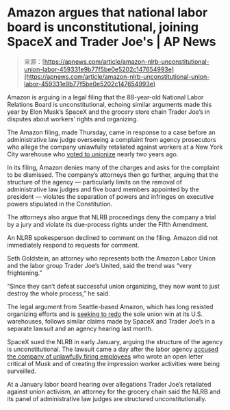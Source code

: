 <!--yml
category: 未分类
date: 2024-05-27 14:56:33
-->

# Amazon argues that national labor board is unconstitutional, joining SpaceX and Trader Joe's | AP News

> 来源：[https://apnews.com/article/amazon-nlrb-unconstitutional-union-labor-459331e9b77f5be0e5202c147654993e](https://apnews.com/article/amazon-nlrb-unconstitutional-union-labor-459331e9b77f5be0e5202c147654993e)

Amazon is arguing in a legal filing that the 88-year-old National Labor Relations Board is unconstitutional, echoing similar arguments made this year by Elon Musk’s SpaceX and the grocery store chain Trader Joe’s in disputes about workers’ rights and organizing.

The Amazon filing, made Thursday, came in response to a case before an administrative law judge overseeing a complaint from agency prosecutors who allege the company unlawfully retaliated against workers at a New York City warehouse who [voted to unionize](https://apnews.com/article/technology-business-new-york-staten-island-labor-unions-e1393ab1f503571a93d1c835d9df6331) nearly two years ago.

In its filing, Amazon denies many of the charges and asks for the complaint to be dismissed. The company’s attorneys then go further, arguing that the structure of the agency — particularly limits on the removal of administrative law judges and five board members appointed by the president — violates the separation of powers and infringes on executive powers stipulated in the Constitution.

The attorneys also argue that NLRB proceedings deny the company a trial by a jury and violate its due-process rights under the Fifth Amendment.

An NLRB spokesperson declined to comment on the filing. Amazon did not immediately respond to requests for comment.

Seth Goldstein, an attorney who represents both the Amazon Labor Union and the labor group Trader Joe’s United, said the trend was “very frightening.”

“Since they can’t defeat successful union organizing, they now want to just destroy the whole process,” he said.

The legal argument from Seattle-based Amazon, which has long resisted organizing efforts and is [seeking to redo](https://apnews.com/article/business-national-labor-relations-board-new-york-city-new-york-labor-unions-4b1a9535174ae7d2b4aedb20a9e292be) the sole union win at its U.S. warehouses, follows similar claims made by SpaceX and Trader Joe’s in a separate lawsuit and an agency hearing last month.

SpaceX sued the NLRB in early January, arguing the structure of the agency is unconstitutional. The lawsuit came a day after the labor agency [accused the company of unlawfully firing employees](https://apnews.com/article/spacex-elon-musk-employee-firings-nlrb-6d92159b6c6519258757f9e3c58ed74f) who wrote an open letter critical of Musk and of creating the impression worker activities were being surveilled.

At a January labor board hearing over allegations Trader Joe’s retaliated against union activism, an attorney for the grocery chain said the NLRB and its panel of administrative law judges are structured unconstitutionally.